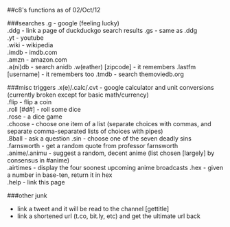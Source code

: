##c8's functions as of 02/Oct/12

###searches
.g - google (feeling lucky)  
.ddg - link a page of duckduckgo search results
.gs - same as .ddg  
.yt - youtube  
.wiki - wikipedia  
.imdb - imdb.com  
.amzn - amazon.com  
.a(ni)db - search anidb
.w(eather) [zipcode] - it remembers
.lastfm [username] - it remembers too
.tmdb - search themoviedb.org  

###misc triggers
.x(e)/.calc/.cvt - google calculator and unit conversions (currently broken except for basic math/currency)  
.flip - flip a coin  
.roll [#d#] - roll some dice  
.rose - a dice game  
.choose - choose one item of a list (separate choices with commas, and separate comma-separated lists of choices with pipes)  
.8ball - ask a question
.sin - choose one of the seven deadly sins  
.farnsworth - get a random quote from professor farnsworth  
.anime/.animu - suggest a random, decent anime (list chosen [largely] by consensus in #anime)  
.airtimes - display the four soonest upcoming anime broadcasts
.hex - given a number in base-ten, return it in hex  
.help - link this page  

###other junk
- link a tweet and it will be read to the channel [gettitle]
- link a shortened url (t.co, bit.ly, etc) and get the ultimate url back